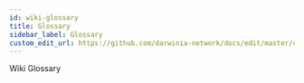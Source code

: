 ```yaml
---
id: wiki-glossary
title: Glossary
sidebar_label: Glossary
custom_edit_url: https://github.com/darwinia-network/docs/edit/master/content/zh-CN/wiki-misc-glossary.md
---
```


Wiki Glossary